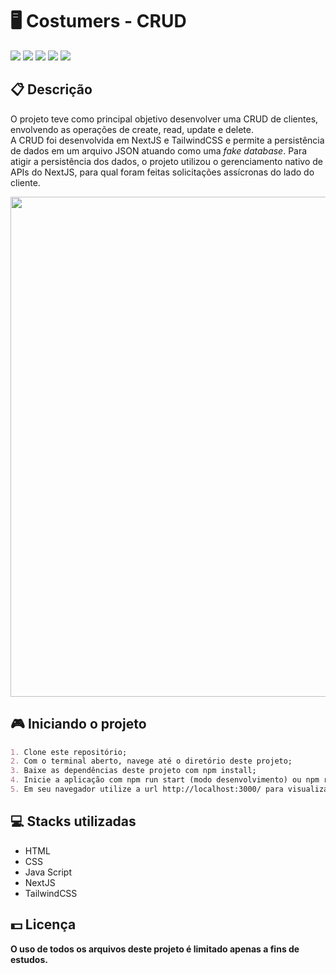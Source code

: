 <h1>🖥️ Costumers - CRUD</h1>
<div class="badges">
  <img src="https://img.shields.io/badge/html5-%23E34F26.svg?style=for-the-badge&logo=html5&logoColor=white">
  <img src="https://img.shields.io/badge/css3-%231572B6.svg?style=for-the-badge&logo=css3&logoColor=white">
  <img src="https://img.shields.io/badge/javascript-%23323330.svg?style=for-the-badge&logo=javascript&logoColor=%23F7DF1E">
  <img src="https://img.shields.io/badge/Next-black?style=for-the-badge&logo=next.js&logoColor=white">
  <img src="https://img.shields.io/badge/tailwindcss-%2338B2AC.svg?style=for-the-badge&logo=tailwind-css&logoColor=white">
</div>

<h2>📋 Descrição</h2>
<p>
    O projeto teve como principal objetivo desenvolver uma CRUD de clientes, envolvendo as operações de create, read, update e delete.
    <br>
    A CRUD foi desenvolvida em NextJS e TailwindCSS e permite a persistência de dados em um arquivo JSON atuando como uma <i>fake database</i>.
    Para atigir a persistência dos dados, o projeto utilizou o gerenciamento nativo de APIs do NextJS, para qual foram feitas solicitações assícronas do lado do cliente.
<p>

<img width="800px" src="https://user-images.githubusercontent.com/105606295/213928229-eb245c2f-00db-4300-b9af-816fca2904c3.png">

<h2> 🎮 Iniciando o projeto</h2>

```md
1. Clone este repositório;
2. Com o terminal aberto, navege até o diretório deste projeto;
3. Baixe as dependências deste projeto com npm install;
4. Inicie a aplicação com npm run start (modo desenvolvimento) ou npm run build (modo produção);
5. Em seu navegador utilize a url http://localhost:3000/ para visualizar o projeto.
```

<h2> 💻 Stacks utilizadas</h2>
<ul>
  <li>HTML</li>
  <li>CSS</li>
  <li>Java Script</li>
  <li>NextJS</li>
  <li>TailwindCSS</li>
</ul>

<h2> 💵 Licença</h2>
<p><b>O uso de todos os arquivos deste projeto é limitado apenas a fins de estudos.<b></p>
